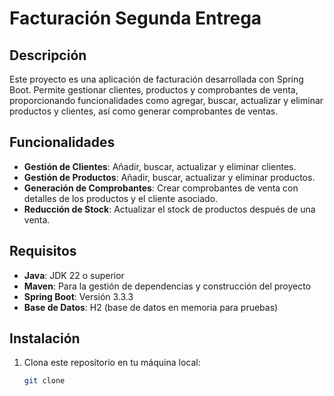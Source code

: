 # Facturación Segunda Entrega

## Descripción

Este proyecto es una aplicación de facturación desarrollada con Spring Boot. Permite gestionar clientes, productos y comprobantes de venta, proporcionando funcionalidades como agregar, buscar, actualizar y eliminar productos y clientes, así como generar comprobantes de ventas.

## Funcionalidades

- **Gestión de Clientes**: Añadir, buscar, actualizar y eliminar clientes.
- **Gestión de Productos**: Añadir, buscar, actualizar y eliminar productos.
- **Generación de Comprobantes**: Crear comprobantes de venta con detalles de los productos y el cliente asociado.
- **Reducción de Stock**: Actualizar el stock de productos después de una venta.

## Requisitos

- **Java**: JDK 22 o superior
- **Maven**: Para la gestión de dependencias y construcción del proyecto
- **Spring Boot**: Versión 3.3.3
- **Base de Datos**: H2 (base de datos en memoria para pruebas)

## Instalación

1. Clona este repositorio en tu máquina local:

   ```bash
   git clone 
